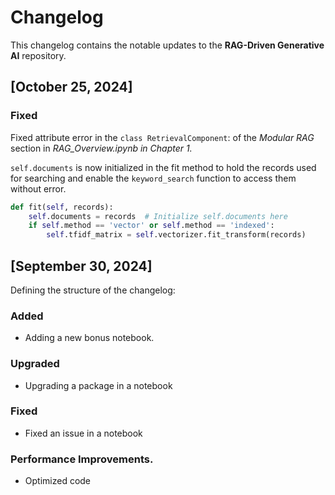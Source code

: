 # Changelog

This changelog contains the notable updates to the **RAG-Driven Generative AI** repository.



## [October 25, 2024]

### Fixed
Fixed attribute error in the `class RetrievalComponent`: of the *Modular RAG* section in *RAG_Overview.ipynb in Chapter 1.*

`self.documents` is now initialized in the fit method to hold the records used for searching and enable the `keyword_search` function to access them without error.   

```python
def fit(self, records):
    self.documents = records  # Initialize self.documents here
    if self.method == 'vector' or self.method == 'indexed':
        self.tfidf_matrix = self.vectorizer.fit_transform(records)
```
    



## [September 30, 2024]
Defining the structure of the changelog:

### Added
- Adding a new bonus notebook.

### Upgraded
- Upgrading a package in a notebook

### Fixed
- Fixed an issue in a notebook

### Performance Improvements.
- Optimized code 
